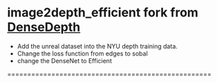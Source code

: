# image2depth_efficient fork from [DenseDepth](https://github.com/ialhashim/DenseDepth)


* Add the unreal dataset into the NYU depth training data.
* Change the loss function from edges to sobal 
* change the DenseNet to Efficient



===================================================
